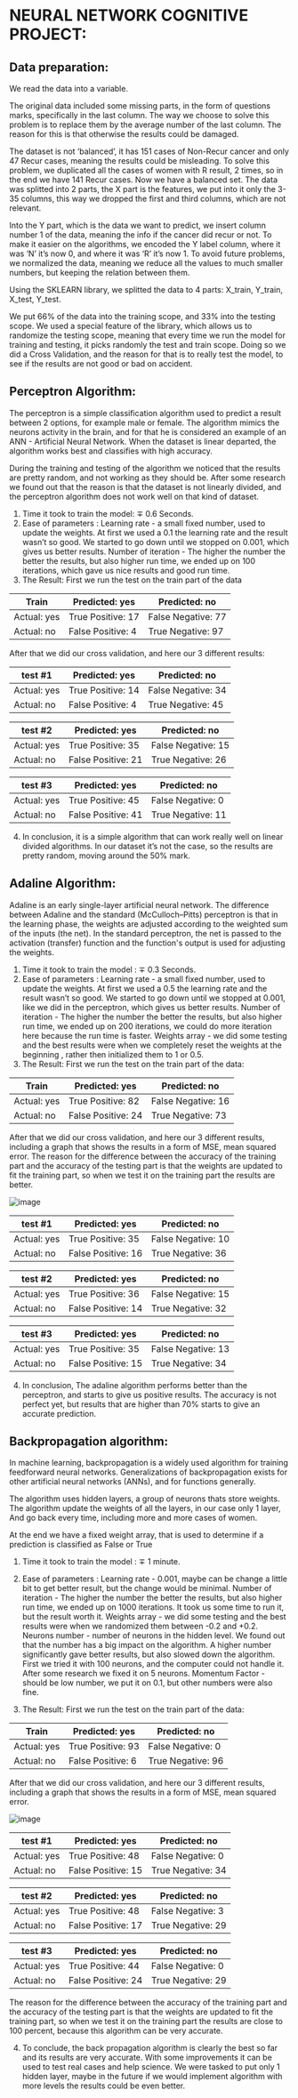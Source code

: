 # NEURAL NETWORK COGNITIVE PROJECT:
## Data preparation:
We read the data into a variable.

The original data included some missing parts, in the form of questions marks, specifically in the last column.
The way we choose to solve this problem is to replace them by the average number of the last column.
The reason for this is that otherwise the results could be damaged.

The dataset is not ‘balanced’, it has 151 cases of Non-Recur cancer and only 47 Recur cases, meaning the results could be misleading.
To solve this problem, we duplicated all the cases of women with R result, 2 times, so in the end we have 141 Recur cases. Now we have a balanced set.
The data was splitted into 2 parts, the X part is the features, we put into it only the 3-35 columns, this way we dropped the first and third columns, which are not relevant.

Into the Y part, which is the data we want to predict, we insert column number 1 of the data, meaning the info if the cancer did recur or not.
To make it easier on the algorithms, we encoded the Y label column, where it was ‘N’ it’s now 0, and where it was ‘R’ it’s now 1.
To avoid future problems, we normalized the data, meaning we reduce all the values to much smaller numbers, but keeping the relation between them.

Using the SKLEARN library, we splitted the data to 4 parts:
X_train, Y_train, X_test, Y_test.

We put 66% of the data into the training scope, and 33% into the testing scope.
We used a special feature of the library, which allows us to randomize the testing scope, meaning that every time we run the model for training and testing, it picks randomly the test and train scope. Doing so we did a Cross Validation, and the reason for that is to really test the model, to see if the results are not good or bad on accident.



## Perceptron Algorithm:

The perceptron is a simple classification algorithm used to predict a result between 2 options, for example male or female.
The algorithm mimics the neurons activity in the brain, and for that he is considered an example of an ANN - Artificial Neural Network.
When the dataset is linear departed, the algorithm works best and classifies with high accuracy.

During the training and testing of the algorithm we noticed that the results are pretty random, and not working as they should be.
After some research we found out that the reason is that the dataset is not linearly divided, and the perceptron algorithm does not work well on that kind of dataset.

1. Time it took to train the model: ∓ 0.6 Seconds.
2. Ease of parameters : 
Learning rate - a small fixed number, used to update the weights. At first we used a 0.1
the learning rate and the result wasn’t so good. We started to go down until we stopped on 0.001, which gives us better results.
Number of iteration - The higher the number the better the results, but also higher run
time, we ended up on 100 iterations, which gave us nice results and good run time.
3. The Result: First we run the test on the train part of the data

| Train  | Predicted: yes  | Predicted: no  |
| ------------ | ------------ | ------------ |
| Actual: yes  | True Positive: 17  | False Negative: 77  |
|  Actual: no | False Positive: 4  | True Negative: 97  |

After that we did our cross validation, and here our 3 different results:

| test #1  | Predicted: yes  | Predicted: no  |
| ------------ | ------------ | ------------ |
| Actual: yes  | True Positive: 14  | False Negative: 34  |
|  Actual: no | False Positive: 4   | True Negative: 45  |

| test #2 | Predicted: yes  | Predicted: no  |
| ------------ | ------------ | ------------ |
| Actual: yes  | True Positive: 35  | False Negative: 15  |
|  Actual: no | False Positive: 21  | True Negative: 26  |

| test #3 | Predicted: yes  | Predicted: no  |
| ------------ | ------------ | ------------ |
| Actual: yes  | True Positive: 45  | False Negative: 0  |
|  Actual: no | False Positive: 41  | True Negative: 11  |

4. In conclusion, it is a simple algorithm that can work really well on linear divided algorithms. In our dataset it’s not the case, so the results are pretty random, moving around the 50% mark.

## Adaline Algorithm:

Adaline is an early single-layer artificial neural network.
The difference between Adaline and the standard (McCulloch–Pitts) perceptron is that in the learning phase, the weights are adjusted according to the weighted sum of the inputs (the net). In the standard perceptron, the net is passed to the activation (transfer) function and the function's output is used for adjusting the weights.

1. Time it took to train the model : ∓ 0.3 Seconds.
2. Ease of parameters : 
Learning rate - a small fixed number, used to update the weights. At first we used a 0.5
the learning rate and the result wasn’t so good. We started to go down until we stopped at 0.001, like we did in the perceptron, which gives us better results.
Number of iteration - The higher the number the better the results, but also higher run
time, we ended up on 200 iterations, we could do more iteration here because the run time is faster.
Weights array - we did some testing and the best results were when we completely reset the weights at the beginning , rather then initialized them to 1 or 0.5.
3. The Result: First we run the test on the train part of the data:

| Train  | Predicted: yes  | Predicted: no  |
| ------------ | ------------ | ------------ |
| Actual: yes  | True Positive: 82  | False Negative: 16  |
|  Actual: no | False Positive: 24  | True Negative: 73  |

After that we did our cross validation, and here our 3 different results, including a graph that shows the results in a form of MSE, mean squared error.
The reason for the difference between the accuracy of the training part and the accuracy of the testing part is that the weights are updated to fit the training part, so when we test it on the training part the results are better.

![image](https://user-images.githubusercontent.com/57085913/103019688-e1ebec00-454f-11eb-8fbd-9bff7e62acf4.png)

| test #1  | Predicted: yes  | Predicted: no  |
| ------------ | ------------ | ------------ |
| Actual: yes  | True Positive: 35  | False Negative: 10  |
|  Actual: no | False Positive: 16   | True Negative: 36  |

| test #2 | Predicted: yes  | Predicted: no  |
| ------------ | ------------ | ------------ |
| Actual: yes  | True Positive: 36  | False Negative: 15  |
|  Actual: no | False Positive: 14  | True Negative: 32  |

| test #3 | Predicted: yes  | Predicted: no  |
| ------------ | ------------ | ------------ |
| Actual: yes  | True Positive: 35  | False Negative: 13  |
|  Actual: no | False Positive: 15  | True Negative: 34  |

4. In conclusion, The adaline algorithm performs better than the perceptron, and starts to give us positive results. 
The accuracy is not perfect yet, but results that are higher than 70% starts to give an accurate prediction.


## Backpropagation algorithm:

In machine learning, backpropagation is a widely used algorithm for training feedforward neural networks. Generalizations of backpropagation exists for other artificial neural networks (ANNs), and for functions generally.

The algorithm uses hidden layers, a group of neurons thats store weights.
The algorithm update the weights of all the layers, in our case only 1 layer,
And go back every time, including more and more cases of women.

At the end we have a fixed weight array, that is used to determine if a prediction is classified as False or True


1. Time it took to train the model : ∓ 1 minute.
2. Ease of parameters : 
Learning rate - 0.001, maybe can be change a little bit to get better result, but the change would be minimal.
Number of iteration - The higher the number the better the results, but also higher run
time, we ended up on 1000 iterations. It took us some time to run it, but the result worth it.
Weights array - we did some testing and the best results were when we randomized them between -0.2 and +0.2.
Neurons number - number of neurons in the hidden level. We found out that the number has a big impact on the algorithm. A higher number significantly gave better results, but also slowed down the algorithm. First we tried it with 100 neurons, and the computer could not handle it. After some research we fixed it on 5 neurons.
Momentum Factor - should be low number, we put it on 0.1, but other numbers were also fine.

3. The Result: First we run the test on the train part of the data:

| Train  | Predicted: yes  | Predicted: no  |
| ------------ | ------------ | ------------ |
| Actual: yes  | True Positive: 93  | False Negative: 0  |
|  Actual: no | False Positive: 6  | True Negative: 96  |

After that we did our cross validation, and here our 3 different results, including a graph that shows the results in a form of MSE, mean squared error.

![image](https://user-images.githubusercontent.com/57085913/103020488-23c96200-4551-11eb-81d9-54e5fda416cb.png)

| test #1  | Predicted: yes  | Predicted: no  |
| ------------ | ------------ | ------------ |
| Actual: yes  | True Positive: 48  | False Negative: 0  |
|  Actual: no | False Positive: 15   | True Negative: 34  |

| test #2  | Predicted: yes  | Predicted: no  |
| ------------ | ------------ | ------------ |
| Actual: yes  | True Positive: 48  | False Negative: 3  |
|  Actual: no | False Positive: 17   | True Negative: 29  |

| test #3  | Predicted: yes  | Predicted: no  |
| ------------ | ------------ | ------------ |
| Actual: yes  | True Positive: 44  | False Negative: 0  |
|  Actual: no | False Positive: 24   | True Negative: 29  |

The reason for the difference between the accuracy of the training part and the accuracy of the testing part is that the weights are updated to fit the training part, so when we test it on the training part the results are close to 100 percent, because this algorithm can be very accurate.

4. To conclude, the back propagation algorithm is clearly the best so far and its results are very accurate.
With some improvements it can be used to test real cases and help science.
We were tasked to put only 1 hidden layer, maybe in the future if we would implement algorithm with more levels the results could be even better.


